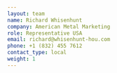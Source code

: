 ```yaml
---
layout: team
name: Richard Whisenhunt
company: American Metal Marketing
role: Representative USA
email: richard@whisenhunt-hou.com
phone: +1 (832) 455 7612
contact_type: local
weight: 1
---
```

